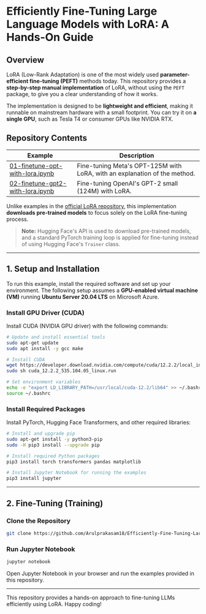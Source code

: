
# Efficiently Fine-Tuning Large Language Models with LoRA: A Hands-On Guide

## Overview

LoRA (Low-Rank Adaptation) is one of the most widely used **parameter-efficient fine-tuning (PEFT)** methods today. This repository provides a **step-by-step manual implementation** of LoRA, without using the `PEFT` package, to give you a clear understanding of how it works.

The implementation is designed to be **lightweight and efficient**, making it runnable on mainstream hardware with a small footprint. You can try it on **a single GPU**, such as Tesla T4 or consumer GPUs like NVIDIA RTX.

## Repository Contents

| Example                                                              | Description                                                             |
|----------------------------------------------------------------------|-------------------------------------------------------------------------|
| [01-finetune-opt-with-lora.ipynb](01-finetune-opt-with-lora.ipynb)   | Fine-tuning Meta's OPT-125M with LoRA, with an explanation of the method. |
| [02-finetune-gpt2-with-lora.ipynb](02-finetune-gpt2-with-lora.ipynb) | Fine-tuning OpenAI's GPT-2 small (124M) with LoRA.                     |

Unlike examples in the [official LoRA repository](https://github.com/microsoft/LoRA), this implementation **downloads pre-trained models** to focus solely on the LoRA fine-tuning process.

> **Note:** Hugging Face's API is used to download pre-trained models, and a standard PyTorch training loop is applied for fine-tuning instead of using Hugging Face's `Trainer` class.

---

## 1. Setup and Installation

To run this example, install the required software and set up your environment. The following setup assumes a **GPU-enabled virtual machine (VM)** running **Ubuntu Server 20.04 LTS** on Microsoft Azure.

### Install GPU Driver (CUDA)

Install CUDA (NVIDIA GPU driver) with the following commands:

```bash
# Update and install essential tools
sudo apt-get update
sudo apt install -y gcc make

# Install CUDA
wget https://developer.download.nvidia.com/compute/cuda/12.2.2/local_installers/cuda_12.2.2_535.104.05_linux.run
sudo sh cuda_12.2.2_535.104.05_linux.run

# Set environment variables
echo -e "export LD_LIBRARY_PATH=/usr/local/cuda-12.2/lib64" >> ~/.bashrc
source ~/.bashrc
```

### Install Required Packages

Install PyTorch, Hugging Face Transformers, and other required libraries:

```bash
# Install and upgrade pip
sudo apt-get install -y python3-pip
sudo -H pip3 install --upgrade pip

# Install required Python packages
pip3 install torch transformers pandas matplotlib

# Install Jupyter Notebook for running the examples
pip3 install jupyter
```

---

## 2. Fine-Tuning (Training)

### Clone the Repository

```bash
git clone https://github.com/Arulprakasam18/Efficiently-Fine-Tuning-Large-Language-Models-with-LoRA-A-Hands-On-Guide.git
```

### Run Jupyter Notebook

```bash
jupyter notebook
```

Open Jupyter Notebook in your browser and run the examples provided in this repository.

---

This repository provides a hands-on approach to fine-tuning LLMs efficiently using LoRA. Happy coding!

